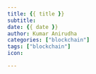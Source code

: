```yaml
---
title: {{ title }}
subtitle:
date: {{ date }}
author: Kumar Anirudha
categories: ["blockchain"]
tags: ["blockchain"]
icon:

---
```

